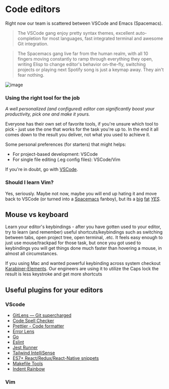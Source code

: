 # Code editors

Right now our team is scattered between VSCode and Emacs (Spacemacs).

> The VSCode gang enjoy pretty syntax themes, excellent auto-completion for most languages, fast integrated terminal and awesome Git integration.

> The Spacemacs gang live far from the human realm, with all 10 fingers moving constantly to ramp through everything they open, writing Elisp to change editor's behavior on-the-fly, switching projects or playing next Spotify song is just a keymap away. They ain't fear nothing.

![image](https://cdn-images-1.medium.com/max/1600/1*yrFfS0uIjjwKLkB9KyU3Tg.jpeg)

### Using the right tool for the job

_A well personalized (and configured) editor can significantly boost your productivity, pick one and make it yours._

Everyone has their own set of favorite tools, if you're unsure which tool to pick - just use the one that works for the task you're up to. In the end it all comes down to the result you deliver, not what you used to achieve it.

Some personal preferences (for starters) that might helps:

- For project-based development: VSCode
- For single file editing (.eg config files): VSCode/Vim

If you're in doubt, go with [VSCode](https://code.visualstudio.com/).

### Should I learn Vim?

Yes, seriously. Maybe not now, maybe you will end up hating it and move back to VSCode (or turned into a [Spacemacs](http://spacemacs.org/) fanboy), but its a [big](https://pascalprecht.github.io/posts/why-i-use-vim/) [fat](https://www.quora.com/What-are-the-advantages-of-Vim-over-other-text-editors) [_YES_](https://www.quora.com/How-useful-is-learning-VI-VIM-for-a-new-programmer).

## Mouse vs keyboard

Learn your editor's keybindings - after you have gotten used to your editor, try to learn (and remember) useful shortcuts/keybindings such as switching between tabs, open project tree, open terminal, .etc. It feels easy enough to just use mouse/trackpad for those task, but once you got used to keybindings you will get things done much faster than hovering a mouse, in almost all circumstances.

If you using Mac and wanted powerful keybinding across system checkout [Karabiner-Elements](https://karabiner-elements.pqrs.org/). Our engineers are using it to utilize the Caps lock the result is less keystroke and get more shortcuts

## Useful plugins for your editors

### VScode

- [GitLens — Git supercharged](https://marketplace.visualstudio.com/items?itemName=eamodio.gitlens)
- [Code Spell Checker](https://marketplace.visualstudio.com/items?itemName=streetsidesoftware.code-spell-checker)
- [Prettier - Code formatter](https://marketplace.visualstudio.com/items?itemName=esbenp.prettier-vscode)
- [Error Lens](https://marketplace.visualstudio.com/items?itemName=usernamehw.errorlens)
- [Go](https://marketplace.visualstudio.com/items?itemName=golang.Go)
- [Eslint](https://marketplace.visualstudio.com/items?itemName=dbaeumer.vscode-eslint)
- [Jest Runner](https://marketplace.visualstudio.com/items?itemName=firsttris.vscode-jest-runner)
- [Tailwind IntelliSense](https://marketplace.visualstudio.com/items?itemName=bradlc.vscode-tailwindcss)
- [ES7+ React/Redux/React-Native snippets](https://marketplace.visualstudio.com/items?itemName=dsznajder.es7-react-js-snippets)
- [Makefile Tools](https://marketplace.visualstudio.com/items?itemName=ms-vscode.makefile-tools)
- [Indent Rainbow](https://marketplace.visualstudio.com/items?itemName=oderwat.indent-rainbow)

### Vim
